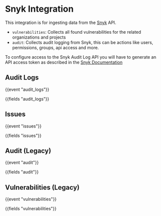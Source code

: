 # Snyk Integration

This integration is for ingesting data from the [Snyk](https://snyk.io/) API.

- `vulnerabilities`: Collects all found vulnerabilities for the related organizations and projects
- `audit`: Collects audit logging from Snyk, this can be actions like users, permissions, groups, api access and more.

To configure access to the Snyk Audit Log API you will have to generate an API access token as described in the [Snyk Documentation](https://snyk.docs.apiary.io/#introduction/authorization)


## Audit Logs

{{event "audit_logs"}}

{{fields "audit_logs"}}

## Issues

{{event "issues"}}

{{fields "issues"}}

## Audit (Legacy)

{{event "audit"}}

{{fields "audit"}}

## Vulnerabilities (Legacy)

{{event "vulnerabilities"}}

{{fields "vulnerabilities"}}

